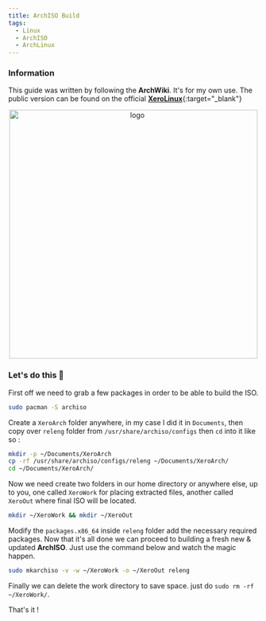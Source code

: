 ```yaml
---
title: ArchISO Build
tags:
  - Linux
  - ArchISO
  - ArchLinux
---
```

### Information

This guide was written by following the **ArchWiki**. It's for my own use. The public version can be found on the official [**XeroLinux**](https://xerolinux.xyz/posts/build-archiso/){:target="_blank"}

<p align="center">
    <img width="500" src="https://i.imgur.com/QWqMIsr.png" alt="logo">
</p>

### Let's do this 🚀

First off we need to grab a few packages in order to be able to build the ISO.

```Bash
sudo pacman -S archiso
```

Create a `XeroArch` folder anywhere, in my case I did it in `Documents`, then copy over `releng` folder from `/usr/share/archiso/configs` then `cd` into it like so :

```Bash
mkdir -p ~/Documents/XeroArch
cp -rf /usr/share/archiso/configs/releng ~/Documents/XeroArch/
cd ~/Documents/XeroArch/
```

Now we need create two folders in our home directory or anywhere else, up to you, one called `XeroWork` for placing extracted files, another called `XeroOut` where final ISO will be located.

```Bash
mkdir ~/XeroWork && mkdir ~/XeroOut
```

Modify the `packages.x86_64` inside `releng` folder add the necessary required packages. Now that it's all done we can proceed to building a fresh new & updated **ArchISO**. Just use the command below and watch the magic happen.

```Bash
sudo mkarchiso -v -w ~/XeroWork -o ~/XeroOut releng
```

Finally we can delete the work directory to save space. just do `sudo rm -rf ~/XeroWork/`.

That's it !
